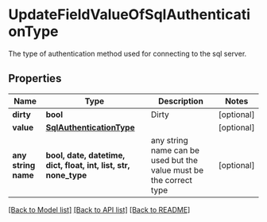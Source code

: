 # UpdateFieldValueOfSqlAuthenticationType

The type of authentication method used for connecting to the sql server.

## Properties
Name | Type | Description | Notes
------------ | ------------- | ------------- | -------------
**dirty** | **bool** | Dirty | [optional] 
**value** | [**SqlAuthenticationType**](SqlAuthenticationType.md) |  | [optional] 
**any string name** | **bool, date, datetime, dict, float, int, list, str, none_type** | any string name can be used but the value must be the correct type | [optional]

[[Back to Model list]](../README.md#documentation-for-models) [[Back to API list]](../README.md#documentation-for-api-endpoints) [[Back to README]](../README.md)


